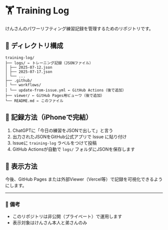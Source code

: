 # 🏋️ Training Log

けんさんのパワーリフティング練習記録を管理するためのリポジトリです。

## 📁 ディレクトリ構成

```text
training-log/
├── logs/ ← トレーニング記録（JSONファイル）
│ ├── 2025-07-12.json
│ ├── 2025-07-17.json
│ └── ...
├── .github/
│ └── workflows/
│ └── update-from-issue.yml ← GitHub Actions（後で追加）
├── viewer/ ← GitHub Pages用ビューワ（後で追加）
└── README.md ← このファイル

```
## 📝 記録方法（iPhoneで完結）

1. ChatGPTに「今日の練習をJSONで出して」と言う
2. 出力されたJSONをGitHub公式アプリで Issue に貼り付け
3. Issueに `training-log` ラベルをつけて投稿
4. GitHub Actionsが自動で `logs/` フォルダにJSONを保存します

## 👀 表示方法

今後、GitHub Pages または外部Viewer（Vercel等）で記録を可視化できるようにします。

---

### 📌 備考
- このリポジトリは非公開（プライベート）で運用します
- 表示対象はけんさん本人と弟さんのみ
